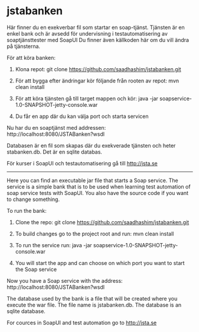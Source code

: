 # jstabanken
Här finner du en exekverbar fil som startar en soap-tjänst.
Tjänsten är en enkel bank och är avsedd för undervisning i testautomatisering av soaptjänsttester med SoapUI
Du finner även källkoden här om du vill ändra på tjänsterna.

För att köra banken:

1. Klona repot: git clone https://github.com/saadhashim/jstabanken.git

2. För att bygga efter ändringar kör följande från rooten av repot: mvn clean install

3. För att köra tjänsten gå till target mappen och kör: java -jar soapservice-1.0-SNAPSHOT-jetty-console.war 

4. Du får en app där du kan välja port och starta servicen 

Nu har du en soaptjänst med addressen:
http://localhost:8080/JSTABanken?wsdl

Databasen är en fil som skapas där du exekverade tjänsten och heter stabanken.db. Det är en sqlite databas.

För kurser i SoapUI och testautomatisering gå till http://jsta.se

------------------------------------------------------------------------------------------
Here you can find an executable jar file that starts a Soap service.
The service is a simple bank that is to be used when learning test automation of soap service tests with SoapUI.
You also have the source code if you want to change something.

To run the bank:

1. Clone the repo: git clone https://github.com/saadhashim/jstabanken.git

2. To build changes go to the project root and run: mvn clean install

3. To run the service run: java -jar soapservice-1.0-SNAPSHOT-jetty-console.war 

4. You will start the app and can choose on which port you want to start the Soap service 

Now you have a Soap service with the address:
http://localhost:8080/JSTABanken?wsdl

The database used by the bank is a file that will be created where you execute the war file. The file name is jstabanken.db. The database is an sqlite database. 

For cources in SoapUI and test automation go to http://jsta.se

